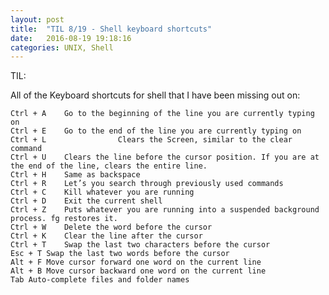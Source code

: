 ```yaml
---
layout: post
title:  "TIL 8/19 - Shell keyboard shortcuts"
date:   2016-08-19 19:18:16
categories: UNIX, Shell
---
```


TIL:

All of the Keyboard shortcuts for shell that I have been missing out on:

	Ctrl + A	Go to the beginning of the line you are currently typing on
	Ctrl + E	Go to the end of the line you are currently typing on
	Ctrl + L              	Clears the Screen, similar to the clear command
	Ctrl + U	Clears the line before the cursor position. If you are at the end of the line, clears the entire line.
	Ctrl + H	Same as backspace
	Ctrl + R	Let’s you search through previously used commands
	Ctrl + C	Kill whatever you are running
	Ctrl + D	Exit the current shell
	Ctrl + Z	Puts whatever you are running into a suspended background process. fg restores it.
	Ctrl + W	Delete the word before the cursor
	Ctrl + K	Clear the line after the cursor
	Ctrl + T	Swap the last two characters before the cursor
	Esc + T	Swap the last two words before the cursor
	Alt + F	Move cursor forward one word on the current line
	Alt + B	Move cursor backward one word on the current line
	Tab	Auto-complete files and folder names
